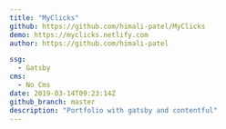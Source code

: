 ```yaml
---
title: "MyClicks"
github: https://github.com/himali-patel/MyClicks
demo: https://myclicks.netlify.com
author: https://github.com/himali-patel

ssg:
  - Gatsby
cms:
  - No Cms
date: 2019-03-14T09:23:14Z
github_branch: master
description: "Portfolio with gatsby and contentful"
---
```

